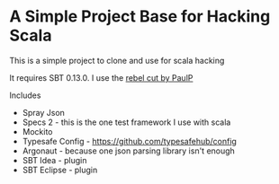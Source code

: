 # A Simple Project Base for Hacking Scala #

This is a simple project to clone and use for scala hacking

It requires SBT 0.13.0.  I use the <a href='https://github.com/paulp/sbt-extras'>rebel cut by PaulP</a>


Includes

  - Spray Json
  - Specs 2 - this is the one test framework I use with scala
  - Mockito
  - Typesafe Config - https://github.com/typesafehub/config
  - Argonaut - because one json parsing library isn't enough
  - SBT Idea - plugin
  - SBT Eclipse - plugin
